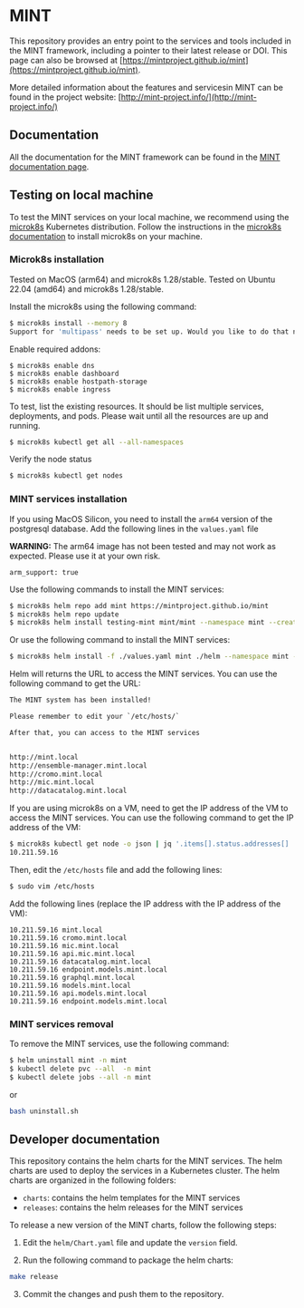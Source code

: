 # MINT

This repository provides an entry point to the services and tools included in the MINT framework, including a pointer to their latest release or DOI. This page can also be browsed at [https://mintproject.github.io/mint](https://mintproject.github.io/mint).

More detailed information about the features and servicesin MINT can be found in the project website: [http://mint-project.info/](http://mint-project.info/)

## Documentation

All the documentation for the MINT framework can be found in the [MINT documentation page](https://mintproject.readthedocs.io/en/latest/).

## Testing on local machine

To test the MINT services on your local machine, we recommend using the [microk8s](https://microk8s.io/) Kubernetes distribution. Follow the instructions in the [microk8s documentation](https://microk8s.io/#install-microk8s) to install microk8s on your machine.

### Microk8s installation

Tested on MacOS (arm64) and microk8s 1.28/stable.
Tested on Ubuntu 22.04 (amd64) and microk8s 1.28/stable.

Install the microk8s using the following command:

```bash
$ microk8s install --memory 8
Support for 'multipass' needs to be set up. Would you like to do that now? [y/N]: y
```

Enable required addons:

```console
$ microk8s enable dns
$ microk8s enable dashboard
$ microk8s enable hostpath-storage
$ microk8s enable ingress
```

To test, list the existing resources. It should be list multiple services, deployments, and pods. Please wait until all the resources are up and running.

```bash
$ microk8s kubectl get all --all-namespaces
```

Verify the node status

```bash
$ microk8s kubectl get nodes
```

### MINT services installation

If you using MacOS Silicon, you need to install the `arm64` version of the postgresql database. Add the following lines in the `values.yaml` file

**WARNING:** The arm64 image has not been tested and may not work as expected. Please use it at your own risk.

```
arm_support: true
```

Use the following commands to install the MINT services:

```bash
$ microk8s helm repo add mint https://mintproject.github.io/mint
$ microk8s helm repo update
$ microk8s helm install testing-mint mint/mint --namespace mint --create-namespace -f values.yaml
```

Or use the following command to install the MINT services:

```bash
$ microk8s helm install -f ./values.yaml mint ./helm --namespace mint --create-namespace
```

Helm will returns the URL to access the MINT services. You can use the following command to get the URL:

```txt
The MINT system has been installed!

Please remember to edit your `/etc/hosts/`

After that, you can access to the MINT services


http://mint.local
http://ensemble-manager.mint.local
http://cromo.mint.local
http://mic.mint.local
http://datacatalog.mint.local
```

If you are using microk8s on a VM, need to get the IP address of the VM to access the MINT services. You can use the following command to get the IP address of the VM:

```bash
$ microk8s kubectl get node -o json | jq '.items[].status.addresses[] | select(.type=="InternalIP") | .address'
10.211.59.16
```

Then, edit the `/etc/hosts` file and add the following lines:

```bash
$ sudo vim /etc/hosts
```

Add the following lines (replace the IP address with the IP address of the VM):

```text
10.211.59.16 mint.local
10.211.59.16 cromo.mint.local
10.211.59.16 mic.mint.local
10.211.59.16 api.mic.mint.local
10.211.59.16 datacatalog.mint.local
10.211.59.16 endpoint.models.mint.local
10.211.59.16 graphql.mint.local
10.211.59.16 models.mint.local
10.211.59.16 api.models.mint.local
10.211.59.16 endpoint.models.mint.local
```

### MINT services removal

To remove the MINT services, use the following command:

```bash
$ helm uninstall mint -n mint
$ kubectl delete pvc --all  -n mint
$ kubectl delete jobs --all -n mint
```

or

```bash
bash uninstall.sh
```

## Developer documentation

This repository contains the helm charts for the MINT services. The helm charts are used to deploy the services in a Kubernetes cluster. The helm charts are organized in the following folders:

- `charts`: contains the helm templates for the MINT services
- `releases`: contains the helm releases for the MINT services

To release a new version of the MINT charts, follow the following steps:

1. Edit the `helm/Chart.yaml` file and update the `version` field.

2. Run the following command to package the helm charts:

```bash
make release
```

3. Commit the changes and push them to the repository.
